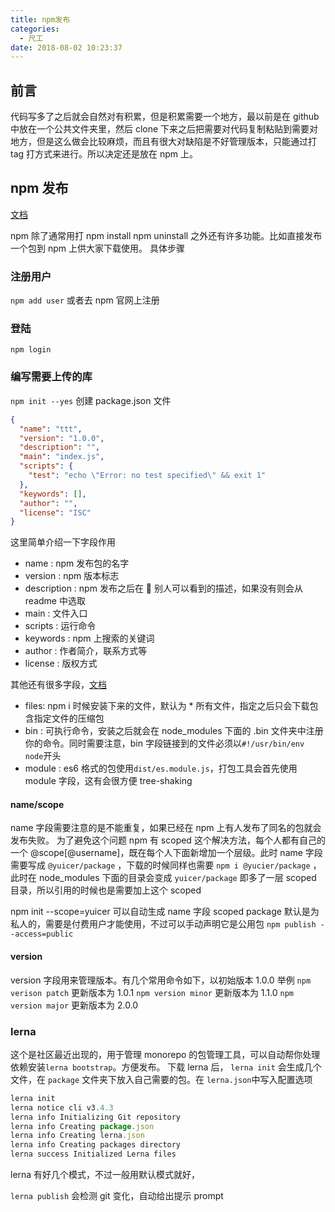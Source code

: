 ```yaml
---
title: npm发布
categories:
  - 尺工
date: 2018-08-02 10:23:37
---
```


<p></p>
<!-- more -->

## 前言

代码写多了之后就会自然对有积累，但是积累需要一个地方，最以前是在 github 中放在一个公共文件夹里，然后 clone 下来之后把需要对代码复制粘贴到需要对地方，但是这么做会比较麻烦，而且有很大对缺陷是不好管理版本，只能通过打 tag 打方式来进行。所以决定还是放在 npm 上。

## npm 发布

[文档](https://docs.npmjs.com/getting-started/publishing-npm-packages)

npm 除了通常用打 npm install npm uninstall 之外还有许多功能。比如直接发布一个包到 npm 上供大家下载使用。
具体步骤

### 注册用户

`npm add user` 或者去 npm 官网上注册

### 登陆

`npm login`

### 编写需要上传的库

`npm init --yes` 创建 package.json 文件

```json
{
  "name": "ttt",
  "version": "1.0.0",
  "description": "",
  "main": "index.js",
  "scripts": {
    "test": "echo \"Error: no test specified\" && exit 1"
  },
  "keywords": [],
  "author": "",
  "license": "ISC"
}
```

这里简单介绍一下字段作用

- name : npm 发布包的名字
- version : npm 版本标志
- description : npm 发布之后在  别人可以看到的描述，如果没有则会从 readme 中选取
- main : 文件入口
- scripts : 运行命令
- keywords : npm 上搜索的关键词
- author : 作者简介，联系方式等
- license : 版权方式

其他还有很多字段，[文档](https://docs.npmjs.com/files/package.json)

- files: npm i 时候安装下来的文件，默认为 \* 所有文件，指定之后只会下载包含指定文件的压缩包
- bin : 可执行命令，安装之后就会在 node_modules 下面的 .bin 文件夹中注册你的命令。同时需要注意，bin 字段链接到的文件必须以`#!/usr/bin/env node`开头
- module : es6 格式的包使用`dist/es.module.js`，打包工具会首先使用 module 字段，这有会很方便 tree-shaking

#### name/scope

name 字段需要注意的是不能重复，如果已经在 npm 上有人发布了同名的包就会发布失败。
为了避免这个问题 npm 有 scoped 这个解决方法，每个人都有自己的一个 @scope[@username]，既在每个人下面新增加一个层级。此时 name 字段需要写成 `@yuicer/package` ，下载的时候同样也需要 `npm i @yucier/package` ，此时在 node_modules 下面的目录会变成 `yuicer/package` 即多了一层 scoped 目录，所以引用的时候也是需要加上这个 scoped

npm init --scope=yuicer 可以自动生成 name 字段
scoped package 默认是为私人的，需要是付费用户才能使用，不过可以手动声明它是公用包
`npm publish --access=public`

#### version

version 字段用来管理版本。有几个常用命令如下，以初始版本 1.0.0 举例
`npm verison patch` 更新版本为 1.0.1
`npm version minor` 更新版本为 1.1.0
`npm version major` 更新版本为 2.0.0

### lerna

这个是社区最近出现的，用于管理 monorepo 的包管理工具，可以自动帮你处理依赖安装`lerna bootstrap`。方便发布。
下载 lerna 后， `lerna init` 会生成几个文件，在 `package` 文件夹下放入自己需要的包。在 `lerna.json`中写入配置选项

```js
lerna init
lerna notice cli v3.4.3
lerna info Initializing Git repository
lerna info Creating package.json
lerna info Creating lerna.json
lerna info Creating packages directory
lerna success Initialized Lerna files
```

lerna 有好几个模式，不过一般用默认模式就好，

`lerna publish` 会检测 git 变化，自动给出提示 prompt
